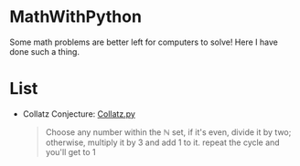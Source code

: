 # MathWithPython
Some math problems are better left for computers to solve!
Here I have done such a thing. 

# List
- Collatz Conjecture: [Collatz.py](https://github.com/AMJoshaghani/MathWithPython/blob/main/src/Collatz.py)
  > Choose any number within the ℕ set, if it's even, divide it by two; otherwise, multiply it by 3 and add 1 to it. repeat the cycle and you'll get to 1
